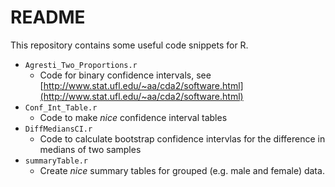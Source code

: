 # README

This repository contains some useful code snippets for R.

- `Agresti_Two_Proportions.r`
  - Code for binary confidence intervals, see
    [http://www.stat.ufl.edu/~aa/cda2/software.html](http://www.stat.ufl.edu/~aa/cda2/software.html)
- `Conf_Int_Table.r`
  - Code to make *nice* confidence interval tables
- `DiffMediansCI.r`
  - Code to calculate bootstrap confidence intervlas for the difference in
    medians of two samples
- `summaryTable.r`
  - Create *nice* summary tables for grouped (e.g. male and female) data.
